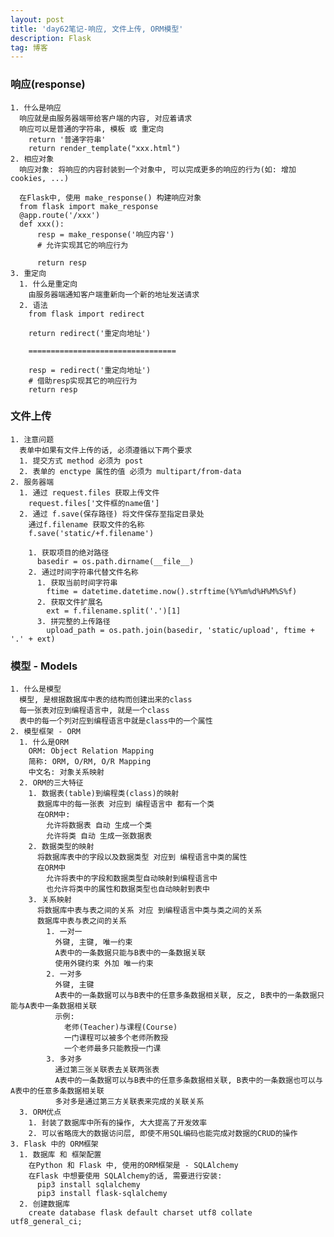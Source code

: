 ```yaml
---
layout: post
title: 'day62笔记-响应, 文件上传, ORM模型'
description: Flask
tag: 博客
---  
```

### 响应(response)
    1. 什么是响应
      响应就是由服务器端带给客户端的内容, 对应着请求
      响应可以是普通的字符串, 模板 或 重定向
        return '普通字符串'
        return render_template("xxx.html")
    2. 相应对象
      响应对象: 将响应的内容封装到一个对象中, 可以完成更多的响应的行为(如: 增加cookies, ...)

      在Flask中, 使用 make_response() 构建响应对象
      from flask import make_response
      @app.route('/xxx')
      def xxx():
          resp = make_response('响应内容')
          # 允许实现其它的响应行为

          return resp
    3. 重定向
      1. 什么是重定向
        由服务器端通知客户端重新向一个新的地址发送请求
      2. 语法
        from flask import redirect

        return redirect('重定向地址')

        =================================

        resp = redirect('重定向地址')
        # 借助resp实现其它的响应行为
        return resp

### 文件上传
    1. 注意问题
      表单中如果有文件上传的话, 必须遵循以下两个要求
      1. 提交方式 method 必须为 post
      2. 表单的 enctype 属性的值 必须为 multipart/from-data
    2. 服务器端
      1. 通过 request.files 获取上传文件
        request.files['文件框的name值']
      2. 通过 f.save(保存路径) 将文件保存至指定目录处
        通过f.filename 获取文件的名称
        f.save('static/+f.filename')

        1. 获取项目的绝对路径
          basedir = os.path.dirname(__file__)
        2. 通过时间字符串代替文件名称
          1. 获取当前时间字符串
            ftime = datetime.datetime.now().strftime(%Y%m%d%H%M%S%f)
          2. 获取文件扩展名
            ext = f.filename.split('.')[1]
          3. 拼完整的上传路径
            upload_path = os.path.join(basedir, 'static/upload', ftime + '.' + ext)

### 模型 - Models
    1. 什么是模型
      模型, 是根据数据库中表的结构而创建出来的class
      每一张表对应到编程语言中, 就是一个class
      表中的每一个列对应到编程语言中就是class中的一个属性
    2. 模型框架 - ORM
      1. 什么是ORM
        ORM: Object Relation Mapping
        简称: ORM, O/RM, O/R Mapping
        中文名: 对象关系映射
      2. ORM的三大特征
        1. 数据表(table)到编程类(class)的映射
          数据库中的每一张表 对应到 编程语言中 都有一个类
          在ORM中:
            允许将数据表 自动 生成一个类
            允许将类 自动 生成一张数据表
        2. 数据类型的映射
          将数据库表中的字段以及数据类型 对应到 编程语言中类的属性
          在ORM中
            允许将表中的字段和数据类型自动映射到编程语言中
            也允许将类中的属性和数据类型也自动映射到表中
        3. 关系映射
          将数据库中表与表之间的关系 对应 到编程语言中类与类之间的关系
          数据库中表与表之间的关系
            1. 一对一
              外键, 主键, 唯一约束
              A表中的一条数据只能与B表中的一条数据关联
              使用外键约束 外加 唯一约束
            2. 一对多
              外键, 主键
              A表中的一条数据可以与B表中的任意多条数据相关联, 反之, B表中的一条数据只能与A表中一条数据相关联
              示例:
                老师(Teacher)与课程(Course)
                一门课程可以被多个老师所教授
                一个老师最多只能教授一门课
            3. 多对多
              通过第三张关联表去关联两张表
              A表中的一条数据可以与B表中的任意多条数据相关联, B表中的一条数据也可以与A表中的任意多条数据相关联
              多对多是通过第三方关联表来完成的关联关系
      3. ORM优点
        1. 封装了数据库中所有的操作, 大大提高了开发效率
        2. 可以省略庞大的数据访问层, 即使不用SQL编码也能完成对数据的CRUD的操作
    3. Flask 中的 ORM框架
      1. 数据库 和 框架配置
        在Python 和 Flask 中, 使用的ORM框架是 - SQLAlchemy
        在Flask 中想要使用 SQLAlchemy的话, 需要进行安装:
          pip3 install sqlalchemy
          pip3 install flask-sqlalchemy
      2. 创建数据库
        create database flask default charset utf8 collate utf8_general_ci;
